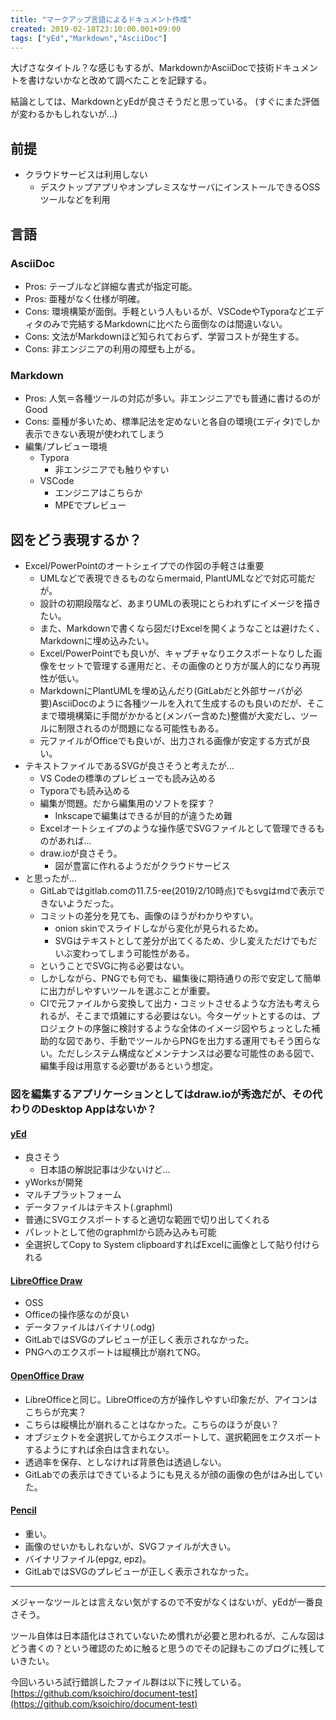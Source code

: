 ```yaml
---
title: "マークアップ言語によるドキュメント作成"
created: 2019-02-18T23:10:00.001+09:00
tags: ["yEd","Markdown","AsciiDoc"]
---
```

大げさなタイトル？な感じもするが、MarkdownかAsciiDocで技術ドキュメントを書けないかなと改めて調べたことを記録する。

結論としては、MarkdownとyEdが良さそうだと思っている。
(すぐにまた評価が変わるかもしれないが…)

## 前提

- クラウドサービスは利用しない
    - デスクトップアプリやオンプレミスなサーバにインストールできるOSSツールなどを利用

## 言語

### AsciiDoc

- Pros: テーブルなど詳細な書式が指定可能。
- Pros: 亜種がなく仕様が明確。
- Cons: 環境構築が面倒。手軽という人もいるが、VSCodeやTyporaなどエディタのみで完結するMarkdownに比べたら面倒なのは間違いない。
- Cons: 文法がMarkdownほど知られておらず、学習コストが発生する。
- Cons: 非エンジニアの利用の障壁も上がる。

### Markdown

- Pros: 人気＝各種ツールの対応が多い。非エンジニアでも普通に書けるのがGood
- Cons: 亜種が多いため、標準記法を定めないと各自の環境(エディタ)でしか表示できない表現が使われてしまう
- 編集/プレビュー環境
    - Typora
        - 非エンジニアでも触りやすい
    - VSCode
        - エンジニアはこちらか
        - MPEでプレビュー

## 図をどう表現するか？

- Excel/PowerPointのオートシェイプでの作図の手軽さは重要
    - UMLなどで表現できるものならmermaid, PlantUMLなどで対応可能だが。
    - 設計の初期段階など、あまりUMLの表現にとらわれずにイメージを描きたい。
    - また、Markdownで書くなら図だけExcelを開くようなことは避けたく、Markdownに埋め込みたい。
    - Excel/PowerPointでも良いが、キャプチャなりエクスポートなりした画像をセットで管理する運用だと、その画像のとり方が属人的になり再現性が低い。
    - MarkdownにPlantUMLを埋め込んだり(GitLabだと外部サーバが必要)AsciiDocのように各種ツールを入れて生成するのも良いのだが、そこまで環境構築に手間がかかると(メンバー含めた)整備が大変だし、ツールに制限されるのが問題になる可能性もある。
    - 元ファイルがOfficeでも良いが、出力される画像が安定する方式が良い。
- テキストファイルであるSVGが良さそうと考えたが…
    - VS Codeの標準のプレビューでも読み込める
    - Typoraでも読み込める
    - 編集が問題。だから編集用のソフトを探す？
        - Inkscapeで編集はできるが目的が違うため難
    - Excelオートシェイプのような操作感でSVGファイルとして管理できるものがあれば…
    - draw.ioが良さそう。
        - 図が豊富に作れるようだがクラウドサービス
- と思ったが…
    - GitLabではgitlab.comの11.7.5-ee(2019/2/10時点)でもsvgはmdで表示できないようだった。
    - コミットの差分を見ても、画像のほうがわかりやすい。
        - onion skinでスライドしながら変化が見られるため。
        - SVGはテキストとして差分が出てくるため、少し変えただけでもだいぶ変わってしまう可能性がある。
    - ということでSVGに拘る必要はない。
    - しかしながら、PNGでも何でも、編集後に期待通りの形で安定して簡単に出力がしやすいツールを選ぶことが重要。
    - CIで元ファイルから変換して出力・コミットさせるような方法も考えられるが、そこまで煩雑にする必要はない。今ターゲットとするのは、プロジェクトの序盤に検討するような全体のイメージ図やちょっとした補助的な図であり、手動でツールからPNGを出力する運用でもそう困らない。ただしシステム構成などメンテナンスは必要な可能性のある図で、編集手段は用意する必要tがあるという想定。

### 図を編集するアプリケーションとしてはdraw.ioが秀逸だが、その代わりのDesktop Appはないか？

#### [yEd](https://www.yworks.com/products/yed)

- 良さそう
    - 日本語の解説記事は少ないけど…
- yWorksが開発
- マルチプラットフォーム
- データファイルはテキスト(.graphml)
- 普通にSVGエクスポートすると適切な範囲で切り出してくれる
- パレットとして他のgraphmlから読み込みも可能
- 全選択してCopy to System clipboardすればExcelに画像として貼り付けられる

#### [LibreOffice Draw](https://ja.libreoffice.org/discover/draw/)

- OSS
- Officeの操作感なのが良い
- データファイルはバイナリ(.odg)
- GitLabではSVGのプレビューが正しく表示されなかった。
- PNGへのエクスポートは縦横比が崩れてNG。

#### [OpenOffice Draw](https://www.openoffice.org/ja/intro/draw.html)

- LibreOfficeと同じ。LibreOfficeの方が操作しやすい印象だが、アイコンはこちらが充実？
- こちらは縦横比が崩れることはなかった。こちらのほうが良い？
- オブジェクトを全選択してからエクスポートして、選択範囲をエクスポートするようにすれば余白は含まれない。
- 透過率を保存、としなければ背景色は透過しない。
- GitLabでの表示はできているようにも見えるが顔の画像の色がはみ出していた。

#### [Pencil](https://pencil.evolus.vn/)

- 重い。
- 画像のせいかもしれないが、SVGファイルが大きい。
- バイナリファイル(epgz, epz)。
- GitLabではSVGのプレビューが正しく表示されなかった。

---

メジャーなツールとは言えない気がするので不安がなくはないが、yEdが一番良さそう。

ツール自体は日本語化はされていないため慣れが必要と思われるが、こんな図はどう書くの？という確認のために触ると思うのでその記録もこのブログに残していきたい。

今回いろいろ試行錯誤したファイル群は以下に残している。
[https://github.com/ksoichiro/document-test](https://github.com/ksoichiro/document-test)
